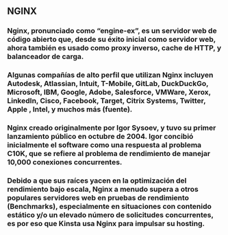 ##                                                                                          NGINX

### Nginx, pronunciado como “engine-ex”, es un servidor web de código abierto que, desde su éxito inicial como servidor web, ahora también es usado como proxy inverso, cache de HTTP, y balanceador de carga.

### Algunas compañías de alto perfil que utilizan Nginx incluyen Autodesk, Atlassian, Intuit, T-Mobile, GitLab, DuckDuckGo, Microsoft, IBM, Google, Adobe, Salesforce, VMWare, Xerox, LinkedIn, Cisco, Facebook, Target, Citrix Systems, Twitter, Apple , Intel, y muchos más (fuente).

### Nginx creado originalmente por Igor Sysoev, y tuvo su primer lanzamiento público en octubre de 2004. Igor concibió inicialmente el software como una respuesta al problema C10K, que se refiere al problema de rendimiento de manejar 10,000 conexiones concurrentes.

### Debido a que sus raíces yacen en la optimización del rendimiento bajo escala, Nginx a menudo supera a otros populares servidores web en pruebas de rendimiento (Benchmarks), especialmente en situaciones con contenido estático y/o un elevado número de solicitudes concurrentes, es por eso que Kinsta usa Nginx para impulsar su hosting.
